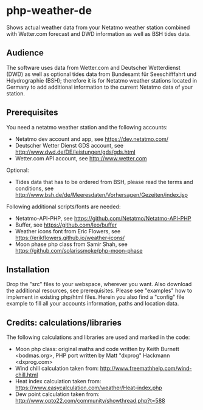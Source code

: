 # php-weather-de
Shows actual weather data from your Netatmo weather station combined with Wetter.com forecast and DWD information as well as BSH tides data.

## Audience
The software uses data from Wetter.com and Deutscher Wetterdienst (DWD) as well as optional tides data from Bundesamt für Seeschifffahrt und Hdydrographie (BSH); therefore it is for Netatmo weather stations located in Germany to add additional information to the current Netatmo data of your station.

## Prerequisites
You need a netatmo weather station and the following accounts:
- Netatmo dev account and app, see https://dev.netatmo.com/
- Deutscher Wetter Dienst GDS account, see http://www.dwd.de/DE/leistungen/gds/gds.html
- Wetter.com API account, see http://www.wetter.com

Optional:
- Tides data that has to be ordered from BSH, please read the terms and conditions, see http://www.bsh.de/de/Meeresdaten/Vorhersagen/Gezeiten/index.jsp

Following additional scripts/fonts are needed:
- Netatmo-API-PHP, see https://github.com/Netatmo/Netatmo-API-PHP
- Buffer, see https://github.com/leo/buffer
- Weather icons font from Eric Flowers, see https://erikflowers.github.io/weather-icons/
- Moon phase php class from Samir Shah, see https://github.com/solarissmoke/php-moon-phase

## Installation
Drop the "src" files to your webspace, wherever you want. Also download the additional resources, see prerequisites.
Please see "examples" how to implement in existing php/html files. Herein you also find a "config" file example to fill all your accounts information, paths and location data.

## Credits: calculations/libraries
The following calculations and libraries are used and marked in the code:
- Moon php class: original maths and code written by Keith Burnett <bodmas.org>, PHP port written by Matt "dxprog" Hackmann <dxprog.com>
- Wind chill calculation taken from: http://www.freemathhelp.com/wind-chill.html
- Heat index calculation taken from: https://www.easycalculation.com/weather/Heat-index.php
- Dew point calculation taken from: http://www.opto22.com/community/showthread.php?t=588
